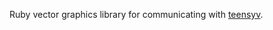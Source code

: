 Ruby vector graphics library for communicating with [teensyv](http://github.com/osresearch/teensyv).